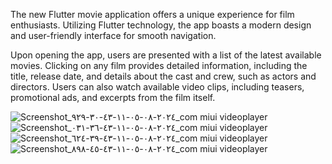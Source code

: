 The new Flutter movie application offers a unique experience for film enthusiasts. Utilizing Flutter technology, the app boasts a modern design and user-friendly interface for smooth navigation.

Upon opening the app, users are presented with a list of the latest available movies. Clicking on any film provides detailed information, including the title, release date, and details about the cast and crew, such as actors and directors. Users can also watch available video clips, including teasers, promotional ads, and excerpts from the film itself.

![Screenshot_٢٠٢٤-٠٨-٠٥-١١-٤٣-٣٠-٩٢٩_com miui videoplayer](https://github.com/user-attachments/assets/eacfad85-f4f8-44ef-b5c3-2975731e6e51)
![Screenshot_٢٠٢٤-٠٨-٠٥-١١-٤٣-٣٦-٠٣١_com miui videoplayer](https://github.com/user-attachments/assets/bfadbc5b-ed01-471b-b6e5-db7476ad2193)
![Screenshot_٢٠٢٤-٠٨-٠٥-١١-٤٣-٣٩-٦٢٤_com miui videoplayer](https://github.com/user-attachments/assets/2010de45-328d-40d9-8e3e-43c577d5574e)
![Screenshot_٢٠٢٤-٠٨-٠٥-١١-٤٣-٤٥-٨٩٨_com miui videoplayer](https://github.com/user-attachments/assets/c3550d95-4fbf-4fbd-ac4f-ae80ea0f6b09)
